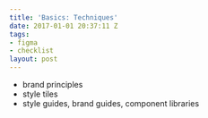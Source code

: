 ```yaml
---
title: 'Basics: Techniques'
date: 2017-01-01 20:37:11 Z
tags:
- figma
- checklist
layout: post
---
```


* brand principles
* style tiles
* style guides, brand guides, component libraries

